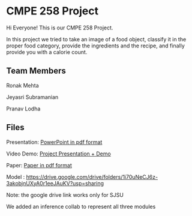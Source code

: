 # CMPE 258 Project

Hi Everyone! This is our CMPE 258 Project.

In this project we tried to take an image of a food object, classify it in the proper food category, provide the ingredients and the recipe, and finally provide you with a calorie count.

## Team Members
Ronak Mehta

Jeyasri Subramanian

Pranav Lodha

## Files

Presentation: [PowerPoint in pdf format](https://github.com/plodha/CMPE258_Project/blob/master/Presentation/Project%20Presentation.pdf)

Video Demo: [Project Presentation + Demo](https://github.com/plodha/CMPE258_Project/blob/master/demo-video/Final-Video.mov)

Paper: [Paper in pdf format](https://github.com/plodha/CMPE258_Project/blob/master/Project%20Paper/Project%20Paper.pdf)

Model :
https://drive.google.com/drive/folders/1i70uNeCJ6z-3akobjnUXyA0r1eeJAuKV?usp=sharing

Note: the google drive link works only for SJSU

We added an inference collab to represent all three modules
